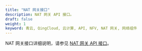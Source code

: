 ```yaml
---
title: "NAT 网关接口"
description: NAT 网关 API 接口。
draft: false
weight: 1
keyword: 青云, QingCloud, 云计算, API, NFV, NAT 网关, 网络组件
---
```


NAT 网关接口详细说明，请参见 [NAT 网关 API 接口](/network/nat_gateway/api/api_overview/)。


